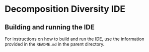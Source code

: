 # Decomposition Diversity IDE

## Building and running the IDE

For instructions on how to build and run the IDE, use the information provided in the `README.md` in the parent directory.
